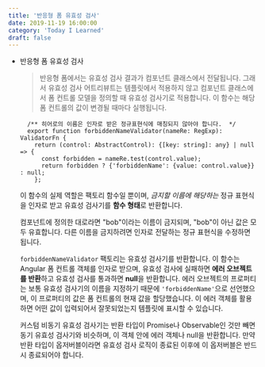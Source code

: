 ```yaml
---
title: '반응형 폼 유효성 검사'
date: 2019-11-19 16:00:00
category: 'Today I Learned'
draft: false
---
```




- 반응형 폼 유효성 검사

  > 반응형 폼에서는 유효성 검사 결과가 컴포넌트 클래스에서 전달됩니다. 그래서 유효성 검사 어트리뷰트는 템플릿에서 적용하지 않고 컴포넌트 클래스에서 폼 컨트롤 모델을 정의할 때 유효성 검사기로 적용합니다. 이 함수는 해당 폼 컨트롤의 값이 변경될 때마다 실행됩니다.

  ```
    /** 히어로의 이름은 인자로 받은 정규표현식에 매칭되지 않아야 합니다.  */
    export function forbiddenNameValidator(nameRe: RegExp): ValidatorFn {
      return (control: AbstractControl): {[key: string]: any} | null => {
        const forbidden = nameRe.test(control.value);
        return forbidden ? {'forbiddenName': {value: control.value}} : null;
      };
  ```

  이 함수의 실제 역할은 팩토리 함수일 뿐이며, *금지할 이름에 해당하는* 정규 표현식을 인자로 받고 유효성 검사기를 **함수 형태**로 반환합니다.

  컴포넌트에 정의한 대로라면 "bob"이라는 이름이 금지되며, "bob"이 아닌 값은 모두 유효합니다. 다른 이름을 금지하려면 인자로 전달하는 정규 표현식을 수정하면 됩니다.

  `forbiddenNameValidator` 팩토리는 유효성 검사기를 반환합니다. 이 함수는 Angular 폼 컨트롤 객체를 인자로 받으며, 유효성 검사에 실패하면 **에러 오브젝트를 반환**하고 유효성 검사를 통과하면 **null**을 반환합니다. 에러 오브젝트의 프로퍼티는 보통 유효성 검사기의 이름을 지정하기 때문에 `'forbiddenName'`으로 선언했으며, 이 프로퍼티의 값은 폼 컨트롤의 현재 값을 할당했습니다. 이 에러 객체를 활용하면 어떤 값이 입력되어서 잘못되었는지 템플릿에 표시할 수 있습니다.

  커스텀 비동기 유효성 검사기는 반환 타입이 Promise나 Observable인 것만 빼면 동기 유효성 검사기와 비슷하며, 이 객체 안에 에러 객체나 null을 반환합니다. 만약 반환 타입이 옵저버블이라면 유효성 검사 로직이 종료된 이후에 이 옵저버블은 반드시 종료되어야 합니다.
